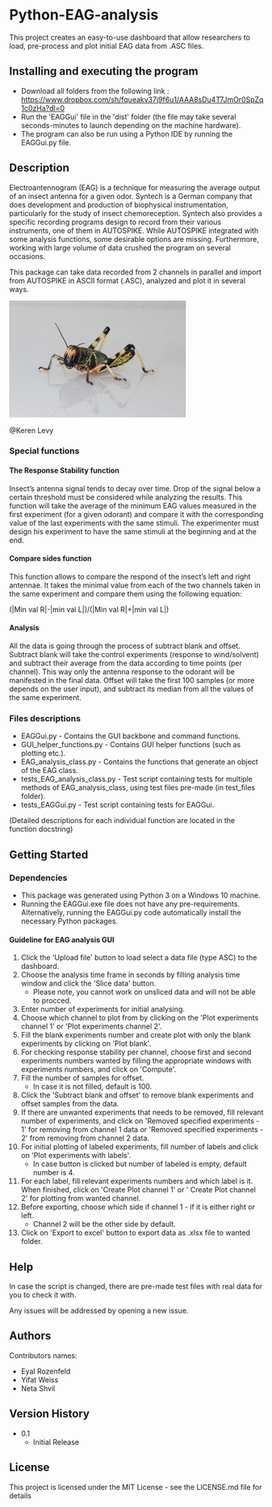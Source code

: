 # Python-EAG-analysis

This project creates an easy-to-use dashboard that allow researchers to load, pre-process and plot initial EAG data from .ASC files.

## Installing and executing the program

* Download all folders from the following link : https://www.dropbox.com/sh/fqueakv37j9f6u1/AAA8sDu4T7JmOr0SpZq1c0zHa?dl=0
* Run the 'EAGGui' file in the 'dist' folder (the file may take several seconds-minutes to launch depending on the machine hardware). 
* The program can also be run using a Python IDE by running the EAGGui.py file.


## Description

Electroantennogram (EAG) is a technique for measuring the average output of an insect antenna for a given odor.
Syntech is a German company that does development and production of biophysical instrumentation, particularly for the study of insect chemoreception.
Syntech also provides a specific recording programs design to record from their various instruments, one of them in AUTOSPIKE.
While AUTOSPIKE integrated with some analysis functions, some desirable options are missing.
Furthermore, working with large volume of data crushed the program on several occasions.

This package can take data recorded from 2 channels in parallel and import from AUTOSPIKE in ASCII format (.ASC), analyzed and plot it in several ways.


![alt text](https://github.com/Eyal-ro/Python-EAG-analysis/blob/master/Orthoptera_image%20(3).jpg?raw=true)

@Keren Levy

### Special functions

#### The Response Stability function

Insect’s antenna signal tends to decay over time. Drop of the signal below a certain threshold must be considered while analyzing the results. This function will take the average of the minimum EAG values measured in the first experiment (for a given odorant) and compare it with the corresponding value of the last experiments with the same stimuli. The experimenter must design his experiment to have the same stimuli at the beginning and at the end.

#### Compare sides function

This function allows to compare the respond of the insect’s left and right antennae. 
It takes the minimal value from each of the two channels taken in the same experiment and compare them using the following equation:

(|Min val R|-|min val L|)/(|Min val R|+|min val L|)

#### Analysis

All the data is going through the process of subtract blank and offset.
Subtract blank will take the control experiments (response to wind/solvent) and subtract their average from the data according to time points (per channel). This way only the antenna response to the odorant will be manifested in the final data.
Offset will take the first 100 samples (or more depends on the user input), and subtract its median from all the values of the same experiment.

### Files descriptions

* EAGGui.py - Contains the GUI backbone and command functions.
* GUI_helper_functions.py - Contains GUI helper functions (such as plotting etc.).
* EAG_analysis_class.py - Contains the functions that generate an object of the EAG class.
* tests_EAG_analysis_class.py - Test script containing tests for multiple methods of EAG_analysis_class, using test files pre-made (in test_files folder).    
* tests_EAGGui.py - Test script containing tests for EAGGui.

(Detailed descriptions for each individual function are located in the function docstring)

## Getting Started

### Dependencies

* This package was generated using Python 3 on a Windows 10 machine. 
* Running the EAGGui.exe file does not have any pre-requirements. Alternatively, running the EAGGui.py code automatically install the necessary Python packages. 


#### Guideline for EAG analysis GUI

1.	Click the 'Upload file' button to load select a data file (type ASC) to the dashboard.
2.	Choose the analysis time frame in seconds by filling analysis time window and click the 'Slice data' button. 
    - Please note, you cannot work on unsliced data and will not be able to procced. 
4.	Enter number of experiments for initial analysing. 
5.	Choose which channel to plot from by clicking on the 'Plot experiments channel 1' or 'Plot experiments channel 2'.
6.	Fill the blank experiments number and create plot with only the blank experiments by clicking on 'Plot blank'.
7.	For checking response stability per channel, choose first and second experiments numbers wanted by filling the appropriate windows with experiments numbers, and click on 'Compute'.
8.	Fill the number of samples for offset.
    - In case it is not filled, default is 100.
10.	Click the 'Subtract blank and offset' to remove blank experiments and offset samples from the data.
11.	If there are unwanted experiments that needs to be removed, fill relevant number of experiments, and click on 'Removed specified experiments - 1' for removing from channel 1 data or 'Removed specified experiments - 2' from removing from channel 2 data. 
12.	For initial plotting of labeled experiments, fill number of labels and click on 'Plot experiments with labels'.
    - In case button is clicked but number of labeled is empty, default number is 4.
14.	 For each label, fill relevant experiments numbers and which label is it. When finished, click on 'Create Plot channel 1' or ' Create Plot channel 2' for plotting from wanted channel.
15.	Before exporting, choose which side if channel 1 - if it is either right or left.
    - Channel 2 will be the other side by default.  
13.	Click on 'Export to excel' button to export data as .xlsx file to wanted folder.



## Help

In case the script is changed, there are pre-made test files with real data for you to check it with. 

Any issues will be addressed by opening a new issue.


## Authors

Contributors names:

* Eyal Rozenfeld
* Yifat Weiss
* Neta Shvil




## Version History

* 0.1
    * Initial Release

## License

This project is licensed under the MIT License - see the LICENSE.md file for details
